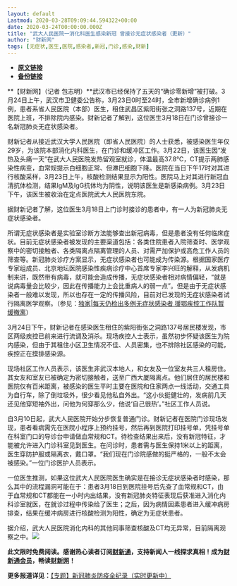 ```yaml
---
layout: default
Lastmod: 2020-03-28T09:09:44.594322+00:00
date: 2020-03-24T00:00:00.000Z
title: "武大人民医院一消化科医生感染新冠 曾接诊无症状感染者（更新）"
author: "财新网"
tags: [无症状,医生,医院,感染者,新冠,门诊,感染,财新]
---
```


* [**原文链接**](http://china.caixin.com/2020-03-24/101533403.html)
* [**备份链接**](http://archive.ph/Zi2tC)


**【财新网】（记者 包志明）**武汉市已经保持了五天的“确诊零新增”被打破。3月24日上午，武汉市卫健委公告称，3月23日0时至24时，全市新增确诊病例1例，患者系省人民医院（本部）医生，租住武昌区紫阳街张之洞路137号，近期在医院上班，不排除院内感染。财新记者了解到，这位医生3月18日在门诊曾接诊一名新冠肺炎无症状感染者。

财新记者从接近武汉大学人民医院（即省人民医院）的人士获悉，被感染医生年仅29岁，为该院本部消化内科医生，在门诊和缓冲区工作。3月22日，该医生因“发热及头痛一天”在武大人民医院发热留观室就诊，体温最高37.8℃，CT提示两肺感染性病变，血常规提示白细胞正常、但淋巴细胞下降。医院在当日下午17时对其进行核酸采样，3月23日上午，核酸检测结果显示为阳性。医院马上对其进行新冠血清抗体检测，结果IgM及IgG抗体均为阴性，说明该医生是新感染病例。3月23日下午，该医生被收治在定点医院武大人民医院东院。

据财新记者了解，这位医生3月18日上门诊时接诊的患者中，有一人为新冠肺炎无症状感染者。

所谓无症状感染者是实验室诊断方法能够查出新冠病毒，但是患者没有任何临床症状。目前无症状感染者被发现的主要渠道包括：各类住院患者入院筛查时、医学观察中的密切接触者、各类隔离点隔离管理的人员、对需严加保护或高危工作人员的筛查等。新冠肺炎诊疗方案显示，无症状感染者也可能成为传染源。根据国家医疗专家组成员、北京地坛医院感染性疾病诊疗中心首席专家李兴旺的解释，从发病机制来讲，既然带有病毒，就可能会造成传播，无症状感染者相对病情偏轻，“就是说病毒量会比较少，因此在传播能力上会比重病人的弱一点”。但是由于无症状感染者一般难以发现，所以也存在一定的传播风险，目前对已发现的无症状感染者试行隔离医学观察。（参见：[独家|每天仍检出多例无症状感染者 援鄂疾控工作队暂缓撤离](http://www.caixin.com/2020-03-23/101532573.html)）

3月24日下午，财新记者在感染医生租住的紫阳街张之洞路137号居民楼发现，市区两级疾控已前来进行流调及消杀。现场疾控人士表示，虽然初步怀疑该医生为院内感染，但由于其租住小区卫生情况不佳、人员密集，也不排除社区感染的可能，疾控正在摸排感染源。

现场社区工作人员表示，该医生非武汉本地人，和女友及一位室友共三人租房住。其女友和室友已被确定为密切接触者，送至广西大厦隔离点。他们居住的居民楼和医院仅有百米距离，被感染的医生平时主要在医院和住家两点一线活动，交通工具为自行车，除了倒垃圾外，很少看见他私自外出。“这小伙挺健壮的，发病前几天还见他穿短袖外出，问他为何穿那么少，他说‘自己很热’。”社区工作人员说。

自3月10日起，武大人民医院开始分步恢复普通门诊。财新记者在医院门诊现场发现，患者看病需先在医院小程序上预约挂号，然后再到医院打印挂号单，凭挂号单在科室门口的导诊台申请做血常规和CT。待检查结果出来后，没有新冠特征，才能被允许进入门诊科室见到医生。在问诊时，患者需与医生保持1米以上的距离，医生穿防护服或隔离衣，戴口罩。“我们现在门诊院感做的挺严格的，一般不太会被感染。”一位门诊医护人员表示。

一位医生推测，如果这位武大人民医院医生确实是在接诊无症状感染者时感染，那么其中的流程漏洞可能在于：患者3月18日到医院挂号后先查了血常规和CT，由于血常规和CT都能在一小时内出结果，没有新冠肺炎特征表现后获准进入消化内科诊室就医，在就诊过程中传染给了医生；之后，因为病情因素患者进入缓冲病房排查，结果在缓冲病房进行核酸检测为阳性，确定为无症状患者。

据介绍，武大人民医院消化内科的其他同事筛查核酸及CT均无异常，目前隔离观察之中。[![](/images/post/d02a42d9cb3dec9320e5f550278911c7.ico)](http://china.caixin.com/2020-03-24/101533403.html)

**此文限时免费阅读。感谢热心读者订阅[财新通](http://mall.caixin.com/mall/web/product/product.html?id=733&originReferrer=appfree&channelSource=appfree)，支持新闻人一线探求真相！成为[财新通会员](http://mall.caixin.com/mall/web/list/list.html?type=127&originReferrer=appfree&channelSource=appfree)，畅读[财新网](https://datayi.cn/1lnZaaidYRRn)！**

**更多报道详见：**[【专题】新冠肺炎防疫全纪录（实时更新中）](http://m.app.caixin.com/m_topic_detail/1473.html)

